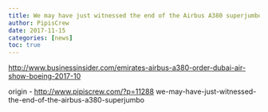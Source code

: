 ```yaml
---
title: We may have just witnessed the end of the Airbus A380 superjumbo
author: PipisCrew
date: 2017-11-15
categories: [news]
toc: true
---
```


http://www.businessinsider.com/emirates-airbus-a380-order-dubai-air-show-boeing-2017-10

origin - http://www.pipiscrew.com/?p=11288 we-may-have-just-witnessed-the-end-of-the-airbus-a380-superjumbo